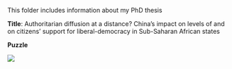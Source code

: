 This folder includes information about my PhD thesis 

**Title**: Authoritarian diffusion at a distance? China’s impact on levels of and on citizens’ support for liberal-democracy in Sub-Saharan African states

**Puzzle**

![](https://github.com/RalucaN/Data-projects/PhD_thesis(2015-2019)/thesis_puzzle.jpg)
